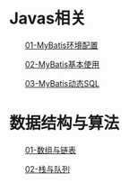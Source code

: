 # Javas相关
&emsp;&emsp;[01-MyBatis环境配置](./Javas/01-MyBatis环境配置.md)

&emsp;&emsp;[02-MyBatis基本使用](./Javas/02-MyBatis基本使用.md)

&emsp;&emsp;[03-MyBatis动态SQL](./Javas/03-MyBatis动态SQL.md)


# 数据结构与算法
&emsp;&emsp;[01-数组与链表](./数据结构与算法/01-数组与链表.md)

&emsp;&emsp;[02-栈与队列](./数据结构与算法/02-栈与队列.md)